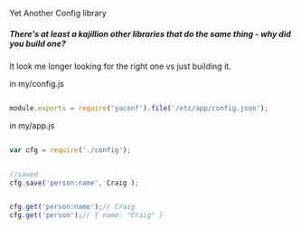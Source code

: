 Yet Another Config library


##### There's at least a kajillion other libraries that do the same thing - why did you build one?

It look me longer looking for the right one vs just building it.


in my/config.js

````javascript

module.exports = require('yaconf').file('/etc/app/config.json');


````


in my/app.js

```javascript

var cfg = require('./config');


//saved
cfg.save('person:name', Craig );


cfg.get('person:name');// Craig
cfg.get('person');// { name: "Craig" }